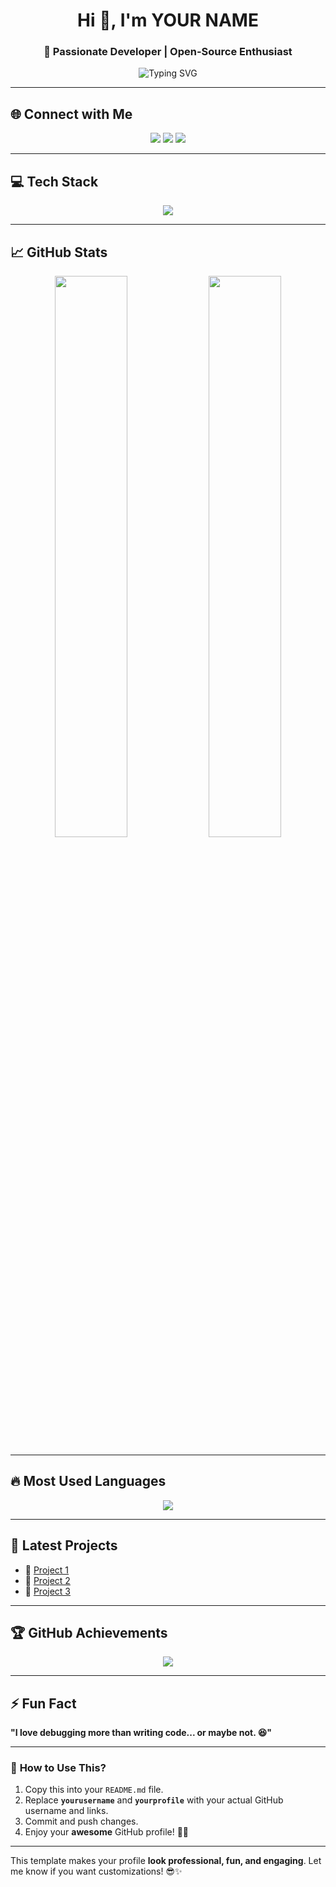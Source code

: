 <h1 align="center">Hi 👋, I'm YOUR NAME</h1>
<h3 align="center">🚀 Passionate Developer | Open-Source Enthusiast</h3>

<p align="center">
  <img src="https://readme-typing-svg.herokuapp.com?font=Fira+Code&pause=1000&color=FFA500&center=true&vCenter=true&width=435&lines=Welcome+to+my+GitHub!;I'm+a+Full-Stack+Developer;I+Love+Coding+and+Building+Cool+Stuff!+🔥" alt="Typing SVG" />
</p>

---

## 🌐 Connect with Me  
<p align="center">
  <a href="https://linkedin.com/in/yourprofile"><img src="https://img.shields.io/badge/LinkedIn-blue?style=for-the-badge&logo=linkedin"></a>
  <a href="https://twitter.com/yourprofile"><img src="https://img.shields.io/badge/Twitter-blue?style=for-the-badge&logo=twitter"></a>
  <a href="mailto:your.email@example.com"><img src="https://img.shields.io/badge/Email-D14836?style=for-the-badge&logo=gmail&logoColor=white"></a>
</p>

---

## 💻 Tech Stack  
<p align="center">
  <img src="https://skillicons.dev/icons?i=html,css,js,react,nodejs,mongodb,git,github,vscode,linux" />
</p>

---

## 📈 GitHub Stats  
<p align="center">
  <img src="https://github-readme-stats.vercel.app/api?username=yourusername&show_icons=true&theme=radical" width="48%"/>
  <img src="https://github-readme-streak-stats.herokuapp.com/?user=yourusername&theme=dark" width="48%"/>
</p>

---

## 🔥 Most Used Languages  
<p align="center">
  <img src="https://github-readme-stats.vercel.app/api/top-langs/?username=yourusername&layout=compact&theme=radical&langs_count=6" />
</p>

---

## 🚀 Latest Projects  
- 🔹 [Project 1](https://github.com/yourusername/project1)  
- 🔹 [Project 2](https://github.com/yourusername/project2)  
- 🔹 [Project 3](https://github.com/yourusername/project3)  

---

## 🏆 GitHub Achievements  
<p align="center">
  <img src="https://github-profile-trophy.vercel.app/?username=yourusername&theme=radical&no-bg=true&margin-w=4" />
</p>

---

## ⚡ Fun Fact  
**"I love debugging more than writing code... or maybe not. 😆"**

---

### 🎨 **How to Use This?**  
1. Copy this into your `README.md` file.  
2. Replace **`yourusername`** and **`yourprofile`** with your actual GitHub username and links.  
3. Commit and push changes.  
4. Enjoy your **awesome** GitHub profile! 🚀🔥  

---

This template makes your profile **look professional, fun, and engaging**. Let me know if you want customizations! 😎✨
